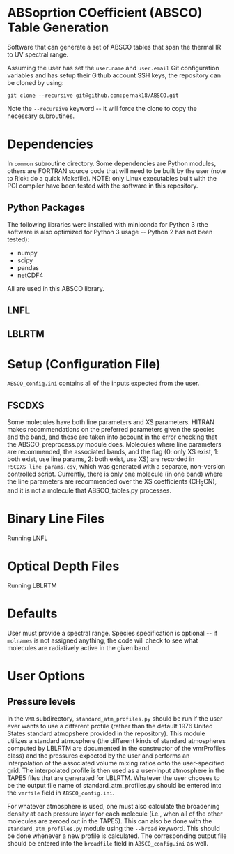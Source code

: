 # ABSoprtion COefficient (ABSCO) Table Generation

Software that can generate a set of ABSCO tables that span the thermal IR to UV spectral range.

Assuming the user has set the `user.name` and `user.email` Git configuration variables and has setup their Github account SSH keys, the repository can be cloned by using:

```
git clone --recursive git@github.com:pernak18/ABSCO.git
```

Note the `--recursive` keyword -- it will force the clone to copy the necessary subroutines.

# Dependencies

In `common` subroutine directory. Some dependencies are Python modules, others are FORTRAN source code that will need to be built by the user (note to Rick: do a quick Makefile). NOTE: only Linux executables built with the PGI compiler have been tested with the software in this repository.

## Python Packages

The following libraries were installed with miniconda for Python 3 (the software is also optimized for Python 3 usage -- Python 2 has not been tested):

  - numpy
  - scipy
  - pandas
  - netCDF4

All are used in this ABSCO library.

## LNFL

## LBLRTM

# Setup (Configuration File)

`ABSCO_config.ini` contains all of the inputs expected from the user.

## FSCDXS

Some molecules have both line parameters and XS parameters.  HITRAN makes recommendations on the preferred parameters given the species and the band, and these are taken into account in the error checking that the ABSCO_preprocess.py module does.  Molecules where line parameters are recommended, the associated bands, and the flag (0: only XS exist, 1: both exist, use line params, 2: both exist, use XS) are recorded in `FSCDXS_line_params.csv`, which was generated with a separate, non-version controlled script.  Currently, there is only one molecule (in one band) where the line parameters are recommended over the XS coefficients (CH<sub>3</sub>CN), and it is not a molecule that ABSCO_tables.py processes.

# Binary Line Files

Running LNFL

# Optical Depth Files

Running LBLRTM

# Defaults

User must provide a spectral range. Species specification is optional -- if `molnames` is not assigned anything, the code will check to see what molecules are radiatively active in the given band.

# User Options

## Pressure levels

In the `VMR` subdirectory, `standard_atm_profiles.py` should be run if the user ever wants to use a different profile (rather than the default 1976 United States standard atmopshere provided in the repository). This module utilizes a standard atmosphere (the different kinds of standard atmospheres computed by LBLRTM are documented in the constructor of the vmrProfiles class) and the pressures expected by the user and performs an interpolation of the associated volume mixing ratios onto the user-specified grid. The interpolated profile is then used as a user-input atmosphere in the TAPE5 files that are generated for LBLRTM. Whatever the user chooses to be the output file name of standard_atm_profiles.py should be entered into the `vmrfile` field in `ABSCO_config.ini`.

For whatever atmosphere is used, one must also calculate the broadening density at each pressure layer for each molecule (i.e., when all of the other molecules are zeroed out in the TAPE5). This can also be done with the `standard_atm_profiles.py` module using the `--broad` keyword. This should be done whenever a new profile is calculated. The corresponding output file should be entered into the `broadfile` field in `ABSCO_config.ini` as well.

